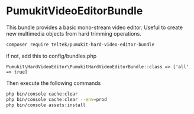 PumukitVideoEditorBundle
========================

This bundle provides a basic mono-stream video editor. Useful to create new multimedia objects from hard trimming operations.

```bash
composer require teltek/pumukit-hard-video-editor-bundle
```

if not, add this to config/bundles.php

```
Pumukit\HardVideoEditor\PumukitHardVideoEditorBundle::class => ['all' => true]
```

Then execute the following commands

```bash
php bin/console cache:clear
php bin/console cache:clear --env=prod
php bin/console assets:install
```
